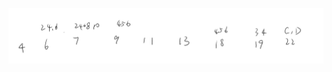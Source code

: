 <!--
 * @Author: 小叶同学
 * @Date: 2024-03-21 19:56:38
 * @LastEditors: Please set LastEditors
 * @LastEditTime: 2024-03-21 19:56:42
 * @Description: 请填写简介
-->
![alt text](image.png)